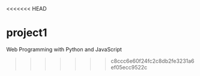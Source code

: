 <<<<<<< HEAD
# project1


Web Programming with Python and JavaScript
>>>>>>> c8ccc6e60f24fc2c8db2fe3231a6ef05ecc9522c
